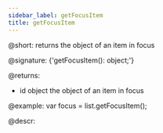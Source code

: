 ```yaml
---
sidebar_label: getFocusItem
title: getFocusItem
---          
```


@short: returns the object of an item in focus

@signature: {'getFocusItem(): object;'}

@returns:
- id 		object		the object of an item in focus

@example:
var focus = list.getFocusItem(); 



@descr:



